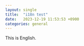 ```yaml
---
layout: single
title:  "i18n test"
date:   2023-12-19 11:53:53 +0900
categories: general
---
```


This is English.

